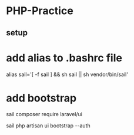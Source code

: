 # PHP-Practice

## setup
# add alias to .bashrc file
alias sail='[ -f sail ] && sh sail || sh vendor/bin/sail'

# add bootstrap
sail composer require laravel/ui

sail php artisan ui bootstrap --auth
